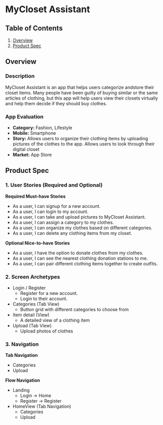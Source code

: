 # MyCloset Assistant

## Table of Contents
1. [Overview](#Overview)
1. [Product Spec](#Product-Spec)

## Overview
### Description
MyCloset Assistant is an app that helps users categorize andstore their closet items. Many people have been guilty of buying similar or the same articles of clothing, but this app will help users view their closets virtually and help them decide if they should buy clothes.

### App Evaluation

- **Category:** Fashion, Lifestyle
- **Mobile:** Smartphone
- **Story:** Allows users to organize their clothing items by uploading pictures of the clothes to the app. Allows users to look through their digital closet 
- **Market:** App Store

## Product Spec

### 1. User Stories (Required and Optional)

**Required Must-have Stories**

* As a user, I can signup for a new account.
* As a user, I can login to my account.
* As a user, I can take and upload pictures to MyCloset Assistant.
* As a user, I can assign a category to my clothes.
* As a user, I can organize my clothes based on different categories.
* As a user, I can delete any clothing items from my closet. 

**Optional Nice-to-have Stories**

* As a user, I have the option to donate clothes from my clothes.
* As a user, I can see the nearest clothing donation stations to me. 
* As a user, I can pair different clothing items together to create outfits.

### 2. Screen Archetypes

* Login / Register
   * Register for a new account.
   * Login to their account.
* Categories (Tab View)
   * Button grid with different categories to choose from
* Item detail (View)
   * A detailed view of a clothing item
* Upload (Tab View)
   * Upload photos of clothes

### 3. Navigation

**Tab Navigation**

* Categories
* Upload

**Flow Navigation**

* Landing
   * Login -> Home
   * Register -> Register
* HomeView (Tab Navigation)
   * Categories
   * Upload

<!--
TODO: Add wireframes
## Wireframes
<img src="YOUR_WIREFRAME_IMAGE_URL" width=600>
-->

<!--
TODO: Add schema
## Schema
This section will be completed in Unit 9
-->

<!--
TODO: Add models
## Models
[Add table of models]
-->
